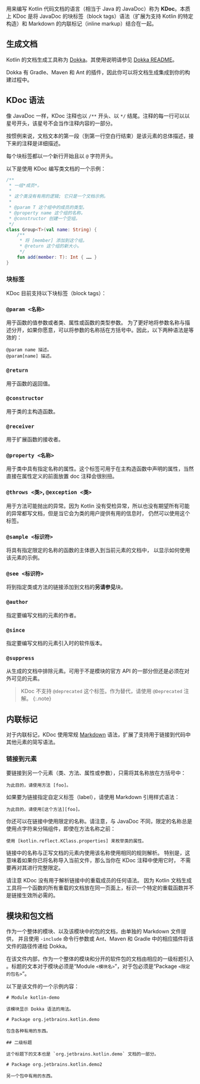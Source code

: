 [//]: # (title: 编写 Kotlin 代码文档)

用来编写 Kotlin 代码文档的语言（相当于 Java 的 JavaDoc）称为 **KDoc**。本质上 KDoc
是将 JavaDoc 的块标签（block tags）语法（扩展为支持 Kotlin 的特定构造）和 Markdown 的<!--
-->内联标记（inline markup）结合在一起。

## 生成文档

Kotlin 的文档生成工具称为 [Dokka](https://github.com/Kotlin/dokka)。其使用说明请参见
[Dokka README](https://github.com/Kotlin/dokka/blob/master/README.md)。

Dokka 有 Gradle、Maven 和 Ant 的插件，因此你可以将文档生成集成到你的构建过程中。

## KDoc 语法

像 JavaDoc 一样，KDoc 注释也以 `/**` 开头、以 `*/` 结尾。注释的每一行可以以<!--
-->星号开头，该星号不会当作注释内容的一部分。

按惯例来说，文档文本的第一段（到第一行空白行结束）是该元素的<!--
-->总体描述，接下来的注释是详细描述。

每个块标签都以一个新行开始且以 `@` 字符开头。

以下是使用 KDoc 编写类文档的一个示例：


```kotlin
/**
 * 一组*成员*。
 *
 * 这个类没有有用的逻辑; 它只是一个文档示例。
 *
 * @param T 这个组中的成员的类型。
 * @property name 这个组的名称。
 * @constructor 创建一个空组。
 */
class Group<T>(val name: String) {
    /**
     * 将 [member] 添加到这个组。
     * @return 这个组的新大小。
     */
    fun add(member: T): Int { …… }
}
```


### 块标签

KDoc 目前支持以下块标签（block tags）：

### `@param <名称>`

用于函数的值参数或者类、属性或函数的类型参数。
为了更好地将参数名称与描述分开，如果你愿意，可以将参数的名称括在<!--
-->方括号中。因此，以下两种语法是等效的：

```
@param name 描述。
@param[name] 描述。
```

### `@return`

用于函数的返回值。

### `@constructor`

用于类的主构造函数。

### `@receiver`

用于扩展函数的接收者。

### `@property <名称>`

用于类中具有指定名称的属性。这个标签可用于在<!--
-->主构造函数中声明的属性，当然直接在属性定义的前面放置 doc 注释会很<!--
-->别扭。

### `@throws <类>`, `@exception <类>`

用于方法可能抛出的异常。因为 Kotlin 没有受检异常，所以<!--
-->也没有期望所有可能的异常都写文档，但是当它会为类的用户提供有用的信息时，
仍然可以使用这个标签。

### `@sample <标识符>`

将具有指定限定的名称的函数的主体嵌入到当前元素的文档中，
以显示如何使用该元素的示例。

### `@see <标识符>`

将到指定类或方法的链接添加到文档的**另请参见**块。

### `@author`

指定要编写文档的元素的作者。

### `@since`

指定要编写文档的元素引入时的软件版本。

### `@suppress`

从生成的文档中排除元素。可用于不是模块的官方 API 的一部分<!--
-->但还是必须在对外可见的元素。

> KDoc 不支持 `@deprecated` 这个标签。作为替代，请使用 `@Deprecated` 注解。
{:.note}


## 内联标记

对于内联标记，KDoc 使用常规 [Markdown](http://daringfireball.net/projects/markdown/syntax) 语法，扩展<!--
-->了支持用于链接到代码中其他元素的简写语法。

### 链接到元素

要链接到另一个元素（类、方法、属性或参数），只需将其名称放在方括号中：

```
为此目的，请使用方法 [foo]。
```

如果要为链接指定自定义标签（label），请使用 Markdown 引用样式语法：

```
为此目的，请使用[这个方法][foo]。
```

你还可以在链接中使用限定的名称。请注意，与 JavaDoc 不同，限定的名称总是使用点字符<!--
-->来分隔组件，即使在方法名称之前：

```
使用 [kotlin.reflect.KClass.properties] 来枚举类的属性。
```

链接中的名称与正写文档的元素内使用该名称使用相同的规则解析。
特别是，这意味着如果你已将名称导入当前文件，那么当你在 KDoc 注释中使用它时，
不需要再对其进行完整限定。

请注意 KDoc 没有用于解析链接中的重载成员的任何语法。 因为 Kotlin 文档生成<!--
-->工具将一个函数的所有重载的文档放在同一页面上，标识一个特定的重载函数<!--
-->并不是链接生效所必需的。


## 模块和包文档

作为一个整体的模块、以及该模块中的包的文档，由单独的 Markdown 文件提供，
并且使用 `-include` 命令行参数或 Ant、Maven 和 Gradle 中的相应插件<!--
-->将该文件的路径传递给 Dokka。

在该文件内部，作为一个整体的模块和分开的软件包的文档由相应的一级标题引入
。标题的文本对于模块必须是“Module `<模块名>`”，对于包必须是“Package `<限定的包名>`”。

以下是该文件的一个示例内容：

```
# Module kotlin-demo

该模块显示 Dokka 语法的用法。

# Package org.jetbrains.kotlin.demo

包含各种有用的东西。

## 二级标题

这个标题下的文本也是 `org.jetbrains.kotlin.demo` 文档的一部分。

# Package org.jetbrains.kotlin.demo2

另一个包中有用的东西。
```

